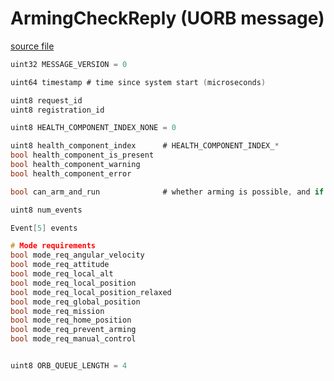 # ArmingCheckReply (UORB message)



[source file](https://github.com/PX4/PX4-Autopilot/blob/main/msg/versioned/ArmingCheckReply.msg)

```c
uint32 MESSAGE_VERSION = 0

uint64 timestamp # time since system start (microseconds)

uint8 request_id
uint8 registration_id

uint8 HEALTH_COMPONENT_INDEX_NONE = 0

uint8 health_component_index      # HEALTH_COMPONENT_INDEX_*
bool health_component_is_present
bool health_component_warning
bool health_component_error

bool can_arm_and_run              # whether arming is possible, and if it's a navigation mode, if it can run

uint8 num_events

Event[5] events

# Mode requirements
bool mode_req_angular_velocity
bool mode_req_attitude
bool mode_req_local_alt
bool mode_req_local_position
bool mode_req_local_position_relaxed
bool mode_req_global_position
bool mode_req_mission
bool mode_req_home_position
bool mode_req_prevent_arming
bool mode_req_manual_control


uint8 ORB_QUEUE_LENGTH = 4

```

